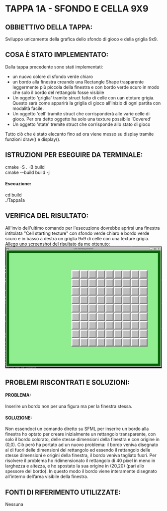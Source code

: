 # TAPPA 1A - SFONDO E CELLA 9X9 

## OBBIETTIVO DELLA TAPPA: 
Sviluppo unicamente della grafica dello sfondo di gioco e della griglia 9x9.

## COSA È STATO IMPLEMENTATO: 
Dalla tappa precedente sono stati implementati: 
- un nuovo colore di sfondo verde chiaro 
- un bordo alla finestra creando una Rectangle Shape trasparente leggermente più piccola della finestra e con bordo verde scuro in modo che solo il bordo del rettangolo fosse visibile 
- Un oggetto 'griglia' tramite struct fatto di celle con uan etxture grigia. Questo sarà come apparirà la griglia di gioco all'inizio di ogni partita con modalità facile. 
- Un oggetto 'cell' tramite struct che corrisponderà alle varie celle di gioco. Per ora detto oggetto ha solo una texture possibile 'Covered' 
- Un oggetto 'state' tremite struct che corrisponde allo stato di gioco 

Tutto ciò che è stato elecanto fino ad ora viene messo su display tramite funzioni draw() e display(). 


## ISTRUZIONI PER ESEGUIRE DA TERMINALE: 
cmake -S . -B build <br> 
cmake --build build -j

#### Esecuzione: 
cd build <br> 
./Tappa1a

## VERIFICA DEL RISULTATO: 
All'invio dell'ultimo comando per l'esecuzione dovrebbe aprirsi una finestra intitolata "Cell starting texture" con sfondo verde chiaro e bordo verde scuro e in basso a destra un griglia 9x9 di celle con una texture grigia. 
<br>
Allego uno screenshot del risultato da me ottenuto:  
![risultato_unoa](../risorse/risultati/tappa1a.png)

## PROBLEMI RISCONTRATI E SOLUZIONI: 
#### PROBLEMA: 
Inserire un bordo non per una figura ma per la finestra stessa. 
#### SOLUZIONE: 
Non essendoci un comando diretto su SFML per inserire un bordo alla finestra ho optato per creare inizialmente un rettangolo transparente, con solo il bordo colorato, delle stesse dimensioni della finestra e con origine in (0,0).
Ciò però ha portato ad un nuovo problema: il bordo veniva disegnato al di fuori delle dimensioni del rettangolo ed essendo il rettangolo delle stesse dimensioni e origini della finestra, il bordo veniva tagliato fuori. 
Per risolvere il problema ho ridimensionato il rettangolo di 40 pixel in meno in larghezza e altezza, e ho spostato la sua origine in (20,20) (pari allo spessore del bordo). In questo modo il bordo viene interamente disegnato all’interno dell’area visibile della finestra. 

## FONTI DI RIFERIMENTO UTILIZZATE:  
Nessuna



